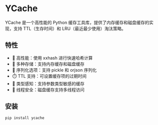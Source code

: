 # YCache

YCache 是一个高性能的 Python 缓存工具库，提供了内存缓存和磁盘缓存的实现，支持 TTL（生存时间）和 LRU（最近最少使用）淘汰策略。

## 特性

- 🚀 高性能：使用 xxhash 进行快速哈希计算
- 💾 多种存储：支持内存缓存和磁盘缓存
- 🔄 序列化选项：支持 pickle 和 orjson 序列化
- ⏱️ TTL 支持：可设置缓存项的过期时间
- 🎯 类型感知：支持参数类型敏感的缓存
- 🧵 线程安全：磁盘缓存支持多线程访问

## 安装

```bash
pip install ycache